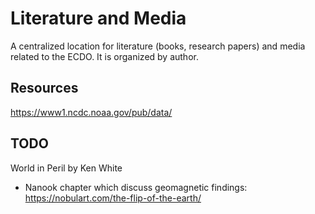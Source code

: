 # Literature and Media

A centralized location for literature (books, research papers) and media related to the ECDO. It is organized by author.

## Resources

https://www1.ncdc.noaa.gov/pub/data/

## TODO

World in Peril by Ken White
- Nanook chapter which discuss geomagnetic findings: https://nobulart.com/the-flip-of-the-earth/